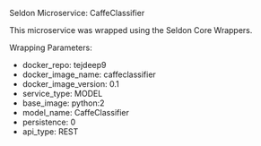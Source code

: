 Seldon Microservice: CaffeClassifier

This microservice was wrapped using the Seldon Core Wrappers.

Wrapping Parameters:
 - docker_repo: tejdeep9
 - docker_image_name: caffeclassifier
 - docker_image_version: 0.1
 - service_type: MODEL
 - base_image: python:2
 - model_name: CaffeClassifier
 - persistence: 0
 - api_type: REST

